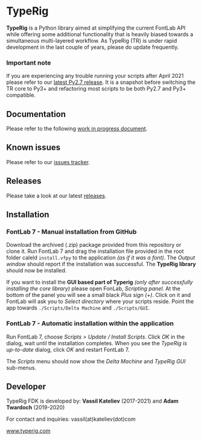 # TypeRig
**TypeRig** is a Python library aimed at simplifying the current FontLab API while offering some additional functionality that is heavily biased towards a simultaneous multi-layered workflow. As TypeRig (TR) is under rapid development in the last couple of years, please do update frequently. 

### Important note
If you are experiencing any trouble running your scripts after April 2021 please refer to our [latest Py2.7 release](https://github.com/kateliev/TypeRig/releases/tag/v1.5.0-py27). It is a snapshot before switching the TR core to Py3+ and refactoring most scripts to be both Py2.7 and Py3+ compatible. 

## Documentation
Please refer to the following [work in progress document](https://kateliev.github.io/TypeRig/Docs/).

## Known issues
Please refer to our [issues tracker](https://github.com/kateliev/TypeRig/issues).

## Releases
Please take a look at our latest [releases](https://github.com/kateliev/TypeRig/releases).

## Installation
### FontLab 7 - Manual installation from GitHub
Download the archived (.zip) package provided from this repository or clone it. Run FontLab 7 and drag the installation file provided in the root folder caleld `install.vfpy` to the application _(as if it was a font)_. The _Output window_ should report if the installation was successful. The **TypeRig library** should now be installed.

If you want to install the **GUI based part of Typerig** _(only after successfully installing the core library)_ please open FonLab, _Scripting panel_. At the bottom of the panel you will see a small black _Plus sign (+)_. Click on it and FontLab will ask you to _Select directory_ where your scripts reside. Point the app towards `./Scripts/Delta Machine` and `./Scripts/GUI`.

### FontLab 7 - Automatic installation within the application
Run FontLab 7, choose _Scripts > Update / Install Scripts_. Click _OK_ in the dialog, wait until the installation completes. When you see the _TypeRig is up-to-date_ dialog, click _OK_ and restart FontLab 7.

The _Scripts_ menu should now show the _Delta Machine_ and _TypeRig GUI_ sub-menus.

## Developer
TypeRig FDK is developed by: **Vassil Kateliev** (2017-2021) and **Adam Twardoch** (2019-2020)

For contact and inquiries: vassil(at)kateliev(dot)com

www.typerig.com
